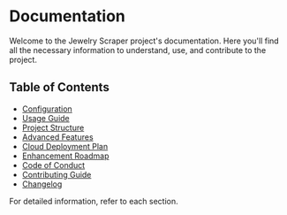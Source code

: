 # Documentation

Welcome to the Jewelry Scraper project's documentation. Here you'll find all the necessary information to understand, use, and contribute to the project.

## Table of Contents

- [Configuration](./CONFIGURATION.md)
- [Usage Guide](./USAGE.md)
- [Project Structure](./PROJECT_STRUCTURE.md)
- [Advanced Features](./ADVANCED_FEATURES.md)
- [Cloud Deployment Plan](./CLOUD_DEPLOYMENT_PLAN.md)
- [Enhancement Roadmap](./ENHANCEMENT_ROADMAP.md)
- [Code of Conduct](./CODE_OF_CONDUCT.md)
- [Contributing Guide](./CONTRIBUTING_GUIDE.md)
- [Changelog](./CHANGELOG.md)

For detailed information, refer to each section.

